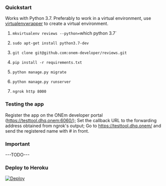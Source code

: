 ### Quickstart

Works with Python 3.7. Preferably to work in a virtual environment, use [virtualenvwrapper](https://virtualenvwrapper.readthedocs.io) to create a virtual environment.

1. `mkvirtualenv reviews --python=`which python 3.7`
2. `sudo apt-get install python3.7-dev`

1. `git clone git@github.com:onem-developer/reviews.git`
2. `pip install -r requirements.txt`
3. `python manage.py migrate`
4. `python manage.py runserver`
7. `ngrok http 8000`

### Testing the app

Register the app on the ONEm developer portal (https://testtool.dhq.onem:6060/);
Set the callback URL to the forwarding address obtained from ngrok's output;
Go to https://testtool.dhq.onem/ and send the registered name with # in front.

### Important
---TODO---


### Deploy to Heroku

[![Deploy](https://www.herokucdn.com/deploy/button.svg)](https://heroku.com/deploy)
